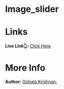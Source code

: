 ﻿# Image_slider
# Links
<b>Live Link👆:</b> <a href="" target="_blank">Click Here </a>

# More Info
<b>Author:</b> <a href="https://gkrizz.github.io/1-Portfolio/" target="_blank">Gobala Krishnan.</a>
